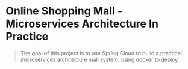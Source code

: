 # Online Shopping Mall - Microservices Architecture In Practice

> The goal of this project is to use Spring Cloud to build a practical
microservices architecture mall system, using docker to deploy.